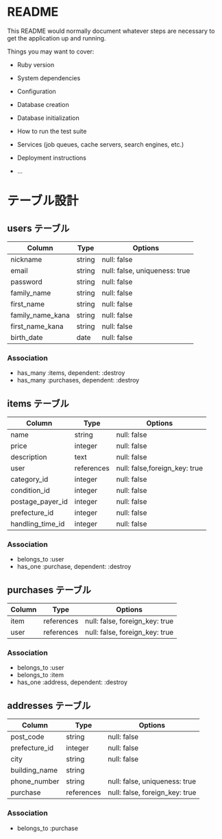 # README

This README would normally document whatever steps are necessary to get the
application up and running.

Things you may want to cover:

* Ruby version

* System dependencies

* Configuration

* Database creation

* Database initialization

* How to run the test suite

* Services (job queues, cache servers, search engines, etc.)

* Deployment instructions

* ...

# テーブル設計

## users テーブル
| Column           | Type       | Options                        |
| ---------------- | ---------- | ------------------------------ |
| nickname         | string     | null: false                    |
| email            | string     | null: false, uniqueness: true  |
| password         | string     | null: false                    |
| family_name      | string     | null: false                    |
| first_name       | string     | null: false                    |
| family_name_kana | string     | null: false                    |
| first_name_kana  | string     | null: false                    |
| birth_date       | date       | null: false                    |
### Association
- has_many :items, dependent: :destroy
- has_many :purchases, dependent: :destroy


## items テーブル
| Column           | Type       | Options                        |
| ---------------- | ---------- | ------------------------------ |
| name             | string     | null: false                    |
| price            | integer    | null: false                    |
| description      | text       | null: false                    |
| user             | references | null: false,foreign_key: true  |
| category_id      | integer    | null: false                    |
| condition_id     | integer    | null: false                    |
| postage_payer_id | integer    | null: false                    |
| prefecture_id    | integer    | null: false                    |
| handling_time_id | integer    | null: false                    |
### Association
- belongs_to :user 
- has_one :purchase, dependent: :destroy


## purchases テーブル
| Column           | Type       | Options                        |
| ---------------- | ---------- | ------------------------------ |
| item             | references | null: false, foreign_key: true |
| user             | references | null: false, foreign_key: true |
### Association
- belongs_to :user 
- belongs_to :item 
- has_one :address, dependent: :destroy


## addresses テーブル
| Column           | Type       | Options                        |
| ---------------- | ---------- | ------------------------------ |
| post_code        | string     | null: false                    |
| prefecture_id    | integer    | null: false                    |
| city             | string     | null: false                    |
| building_name    | string     |                                |
| phone_number     | string     | null: false, uniqueness: true  |
| purchase         | references | null: false, foreign_key: true |
### Association
- belongs_to :purchase


